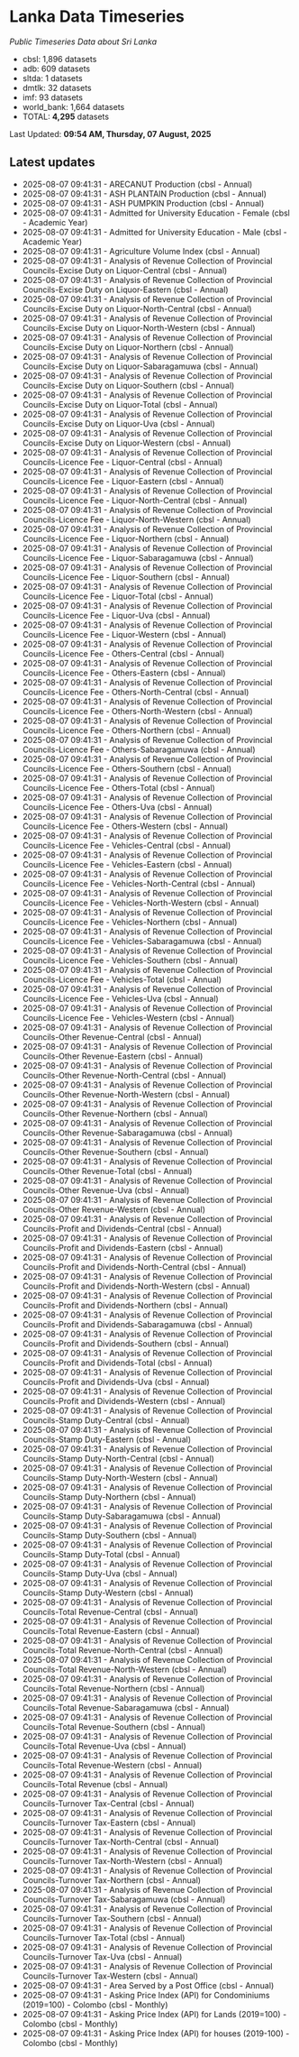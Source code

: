 # Lanka Data Timeseries
*Public Timeseries Data about Sri Lanka*

* cbsl: 1,896 datasets
* adb: 609 datasets
* sltda: 1 datasets
* dmtlk: 32 datasets
* imf: 93 datasets
* world_bank: 1,664 datasets
* TOTAL: **4,295** datasets

Last Updated: **09:54 AM, Thursday, 07 August, 2025**

## Latest updates

* 2025-08-07 09:41:31 - ARECANUT Production (cbsl - Annual)
* 2025-08-07 09:41:31 - ASH PLANTAIN Production (cbsl - Annual)
* 2025-08-07 09:41:31 - ASH PUMPKIN Production (cbsl - Annual)
* 2025-08-07 09:41:31 - Admitted for University Education - Female (cbsl - Academic Year)
* 2025-08-07 09:41:31 - Admitted for University Education - Male (cbsl - Academic Year)
* 2025-08-07 09:41:31 - Agriculture Volume Index (cbsl - Annual)
* 2025-08-07 09:41:31 - Analysis of Revenue Collection of Provincial Councils-Excise Duty on Liquor-Central (cbsl - Annual)
* 2025-08-07 09:41:31 - Analysis of Revenue Collection of Provincial Councils-Excise Duty on Liquor-Eastern (cbsl - Annual)
* 2025-08-07 09:41:31 - Analysis of Revenue Collection of Provincial Councils-Excise Duty on Liquor-North-Central (cbsl - Annual)
* 2025-08-07 09:41:31 - Analysis of Revenue Collection of Provincial Councils-Excise Duty on Liquor-North-Western (cbsl - Annual)
* 2025-08-07 09:41:31 - Analysis of Revenue Collection of Provincial Councils-Excise Duty on Liquor-Northern (cbsl - Annual)
* 2025-08-07 09:41:31 - Analysis of Revenue Collection of Provincial Councils-Excise Duty on Liquor-Sabaragamuwa (cbsl - Annual)
* 2025-08-07 09:41:31 - Analysis of Revenue Collection of Provincial Councils-Excise Duty on Liquor-Southern (cbsl - Annual)
* 2025-08-07 09:41:31 - Analysis of Revenue Collection of Provincial Councils-Excise Duty on Liquor-Total (cbsl - Annual)
* 2025-08-07 09:41:31 - Analysis of Revenue Collection of Provincial Councils-Excise Duty on Liquor-Uva (cbsl - Annual)
* 2025-08-07 09:41:31 - Analysis of Revenue Collection of Provincial Councils-Excise Duty on Liquor-Western (cbsl - Annual)
* 2025-08-07 09:41:31 - Analysis of Revenue Collection of Provincial Councils-Licence Fee - Liquor-Central (cbsl - Annual)
* 2025-08-07 09:41:31 - Analysis of Revenue Collection of Provincial Councils-Licence Fee - Liquor-Eastern (cbsl - Annual)
* 2025-08-07 09:41:31 - Analysis of Revenue Collection of Provincial Councils-Licence Fee - Liquor-North-Central (cbsl - Annual)
* 2025-08-07 09:41:31 - Analysis of Revenue Collection of Provincial Councils-Licence Fee - Liquor-North-Western (cbsl - Annual)
* 2025-08-07 09:41:31 - Analysis of Revenue Collection of Provincial Councils-Licence Fee - Liquor-Northern (cbsl - Annual)
* 2025-08-07 09:41:31 - Analysis of Revenue Collection of Provincial Councils-Licence Fee - Liquor-Sabaragamuwa (cbsl - Annual)
* 2025-08-07 09:41:31 - Analysis of Revenue Collection of Provincial Councils-Licence Fee - Liquor-Southern (cbsl - Annual)
* 2025-08-07 09:41:31 - Analysis of Revenue Collection of Provincial Councils-Licence Fee - Liquor-Total (cbsl - Annual)
* 2025-08-07 09:41:31 - Analysis of Revenue Collection of Provincial Councils-Licence Fee - Liquor-Uva (cbsl - Annual)
* 2025-08-07 09:41:31 - Analysis of Revenue Collection of Provincial Councils-Licence Fee - Liquor-Western (cbsl - Annual)
* 2025-08-07 09:41:31 - Analysis of Revenue Collection of Provincial Councils-Licence Fee - Others-Central (cbsl - Annual)
* 2025-08-07 09:41:31 - Analysis of Revenue Collection of Provincial Councils-Licence Fee - Others-Eastern (cbsl - Annual)
* 2025-08-07 09:41:31 - Analysis of Revenue Collection of Provincial Councils-Licence Fee - Others-North-Central (cbsl - Annual)
* 2025-08-07 09:41:31 - Analysis of Revenue Collection of Provincial Councils-Licence Fee - Others-North-Western (cbsl - Annual)
* 2025-08-07 09:41:31 - Analysis of Revenue Collection of Provincial Councils-Licence Fee - Others-Northern (cbsl - Annual)
* 2025-08-07 09:41:31 - Analysis of Revenue Collection of Provincial Councils-Licence Fee - Others-Sabaragamuwa (cbsl - Annual)
* 2025-08-07 09:41:31 - Analysis of Revenue Collection of Provincial Councils-Licence Fee - Others-Southern (cbsl - Annual)
* 2025-08-07 09:41:31 - Analysis of Revenue Collection of Provincial Councils-Licence Fee - Others-Total (cbsl - Annual)
* 2025-08-07 09:41:31 - Analysis of Revenue Collection of Provincial Councils-Licence Fee - Others-Uva (cbsl - Annual)
* 2025-08-07 09:41:31 - Analysis of Revenue Collection of Provincial Councils-Licence Fee - Others-Western (cbsl - Annual)
* 2025-08-07 09:41:31 - Analysis of Revenue Collection of Provincial Councils-Licence Fee - Vehicles-Central (cbsl - Annual)
* 2025-08-07 09:41:31 - Analysis of Revenue Collection of Provincial Councils-Licence Fee - Vehicles-Eastern (cbsl - Annual)
* 2025-08-07 09:41:31 - Analysis of Revenue Collection of Provincial Councils-Licence Fee - Vehicles-North-Central (cbsl - Annual)
* 2025-08-07 09:41:31 - Analysis of Revenue Collection of Provincial Councils-Licence Fee - Vehicles-North-Western (cbsl - Annual)
* 2025-08-07 09:41:31 - Analysis of Revenue Collection of Provincial Councils-Licence Fee - Vehicles-Northern (cbsl - Annual)
* 2025-08-07 09:41:31 - Analysis of Revenue Collection of Provincial Councils-Licence Fee - Vehicles-Sabaragamuwa (cbsl - Annual)
* 2025-08-07 09:41:31 - Analysis of Revenue Collection of Provincial Councils-Licence Fee - Vehicles-Southern (cbsl - Annual)
* 2025-08-07 09:41:31 - Analysis of Revenue Collection of Provincial Councils-Licence Fee - Vehicles-Total (cbsl - Annual)
* 2025-08-07 09:41:31 - Analysis of Revenue Collection of Provincial Councils-Licence Fee - Vehicles-Uva (cbsl - Annual)
* 2025-08-07 09:41:31 - Analysis of Revenue Collection of Provincial Councils-Licence Fee - Vehicles-Western (cbsl - Annual)
* 2025-08-07 09:41:31 - Analysis of Revenue Collection of Provincial Councils-Other Revenue-Central (cbsl - Annual)
* 2025-08-07 09:41:31 - Analysis of Revenue Collection of Provincial Councils-Other Revenue-Eastern (cbsl - Annual)
* 2025-08-07 09:41:31 - Analysis of Revenue Collection of Provincial Councils-Other Revenue-North-Central (cbsl - Annual)
* 2025-08-07 09:41:31 - Analysis of Revenue Collection of Provincial Councils-Other Revenue-North-Western (cbsl - Annual)
* 2025-08-07 09:41:31 - Analysis of Revenue Collection of Provincial Councils-Other Revenue-Northern (cbsl - Annual)
* 2025-08-07 09:41:31 - Analysis of Revenue Collection of Provincial Councils-Other Revenue-Sabaragamuwa (cbsl - Annual)
* 2025-08-07 09:41:31 - Analysis of Revenue Collection of Provincial Councils-Other Revenue-Southern (cbsl - Annual)
* 2025-08-07 09:41:31 - Analysis of Revenue Collection of Provincial Councils-Other Revenue-Total (cbsl - Annual)
* 2025-08-07 09:41:31 - Analysis of Revenue Collection of Provincial Councils-Other Revenue-Uva (cbsl - Annual)
* 2025-08-07 09:41:31 - Analysis of Revenue Collection of Provincial Councils-Other Revenue-Western (cbsl - Annual)
* 2025-08-07 09:41:31 - Analysis of Revenue Collection of Provincial Councils-Profit and Dividends-Central (cbsl - Annual)
* 2025-08-07 09:41:31 - Analysis of Revenue Collection of Provincial Councils-Profit and Dividends-Eastern (cbsl - Annual)
* 2025-08-07 09:41:31 - Analysis of Revenue Collection of Provincial Councils-Profit and Dividends-North-Central (cbsl - Annual)
* 2025-08-07 09:41:31 - Analysis of Revenue Collection of Provincial Councils-Profit and Dividends-North-Western (cbsl - Annual)
* 2025-08-07 09:41:31 - Analysis of Revenue Collection of Provincial Councils-Profit and Dividends-Northern (cbsl - Annual)
* 2025-08-07 09:41:31 - Analysis of Revenue Collection of Provincial Councils-Profit and Dividends-Sabaragamuwa (cbsl - Annual)
* 2025-08-07 09:41:31 - Analysis of Revenue Collection of Provincial Councils-Profit and Dividends-Southern (cbsl - Annual)
* 2025-08-07 09:41:31 - Analysis of Revenue Collection of Provincial Councils-Profit and Dividends-Total (cbsl - Annual)
* 2025-08-07 09:41:31 - Analysis of Revenue Collection of Provincial Councils-Profit and Dividends-Uva (cbsl - Annual)
* 2025-08-07 09:41:31 - Analysis of Revenue Collection of Provincial Councils-Profit and Dividends-Western (cbsl - Annual)
* 2025-08-07 09:41:31 - Analysis of Revenue Collection of Provincial Councils-Stamp Duty-Central (cbsl - Annual)
* 2025-08-07 09:41:31 - Analysis of Revenue Collection of Provincial Councils-Stamp Duty-Eastern (cbsl - Annual)
* 2025-08-07 09:41:31 - Analysis of Revenue Collection of Provincial Councils-Stamp Duty-North-Central (cbsl - Annual)
* 2025-08-07 09:41:31 - Analysis of Revenue Collection of Provincial Councils-Stamp Duty-North-Western (cbsl - Annual)
* 2025-08-07 09:41:31 - Analysis of Revenue Collection of Provincial Councils-Stamp Duty-Northern (cbsl - Annual)
* 2025-08-07 09:41:31 - Analysis of Revenue Collection of Provincial Councils-Stamp Duty-Sabaragamuwa (cbsl - Annual)
* 2025-08-07 09:41:31 - Analysis of Revenue Collection of Provincial Councils-Stamp Duty-Southern (cbsl - Annual)
* 2025-08-07 09:41:31 - Analysis of Revenue Collection of Provincial Councils-Stamp Duty-Total (cbsl - Annual)
* 2025-08-07 09:41:31 - Analysis of Revenue Collection of Provincial Councils-Stamp Duty-Uva (cbsl - Annual)
* 2025-08-07 09:41:31 - Analysis of Revenue Collection of Provincial Councils-Stamp Duty-Western (cbsl - Annual)
* 2025-08-07 09:41:31 - Analysis of Revenue Collection of Provincial Councils-Total Revenue-Central (cbsl - Annual)
* 2025-08-07 09:41:31 - Analysis of Revenue Collection of Provincial Councils-Total Revenue-Eastern (cbsl - Annual)
* 2025-08-07 09:41:31 - Analysis of Revenue Collection of Provincial Councils-Total Revenue-North-Central (cbsl - Annual)
* 2025-08-07 09:41:31 - Analysis of Revenue Collection of Provincial Councils-Total Revenue-North-Western (cbsl - Annual)
* 2025-08-07 09:41:31 - Analysis of Revenue Collection of Provincial Councils-Total Revenue-Northern (cbsl - Annual)
* 2025-08-07 09:41:31 - Analysis of Revenue Collection of Provincial Councils-Total Revenue-Sabaragamuwa (cbsl - Annual)
* 2025-08-07 09:41:31 - Analysis of Revenue Collection of Provincial Councils-Total Revenue-Southern (cbsl - Annual)
* 2025-08-07 09:41:31 - Analysis of Revenue Collection of Provincial Councils-Total Revenue-Uva (cbsl - Annual)
* 2025-08-07 09:41:31 - Analysis of Revenue Collection of Provincial Councils-Total Revenue-Western (cbsl - Annual)
* 2025-08-07 09:41:31 - Analysis of Revenue Collection of Provincial Councils-Total Revenue (cbsl - Annual)
* 2025-08-07 09:41:31 - Analysis of Revenue Collection of Provincial Councils-Turnover Tax-Central (cbsl - Annual)
* 2025-08-07 09:41:31 - Analysis of Revenue Collection of Provincial Councils-Turnover Tax-Eastern (cbsl - Annual)
* 2025-08-07 09:41:31 - Analysis of Revenue Collection of Provincial Councils-Turnover Tax-North-Central (cbsl - Annual)
* 2025-08-07 09:41:31 - Analysis of Revenue Collection of Provincial Councils-Turnover Tax-North-Western (cbsl - Annual)
* 2025-08-07 09:41:31 - Analysis of Revenue Collection of Provincial Councils-Turnover Tax-Northern (cbsl - Annual)
* 2025-08-07 09:41:31 - Analysis of Revenue Collection of Provincial Councils-Turnover Tax-Sabaragamuwa (cbsl - Annual)
* 2025-08-07 09:41:31 - Analysis of Revenue Collection of Provincial Councils-Turnover Tax-Southern (cbsl - Annual)
* 2025-08-07 09:41:31 - Analysis of Revenue Collection of Provincial Councils-Turnover Tax-Total (cbsl - Annual)
* 2025-08-07 09:41:31 - Analysis of Revenue Collection of Provincial Councils-Turnover Tax-Uva (cbsl - Annual)
* 2025-08-07 09:41:31 - Analysis of Revenue Collection of Provincial Councils-Turnover Tax-Western (cbsl - Annual)
* 2025-08-07 09:41:31 - Area Served by a Post Office (cbsl - Annual)
* 2025-08-07 09:41:31 - Asking Price Index (API) for Condominiums (2019=100) - Colombo (cbsl - Monthly)
* 2025-08-07 09:41:31 - Asking Price Index (API) for Lands (2019=100) - Colombo (cbsl - Monthly)
* 2025-08-07 09:41:31 - Asking Price Index (API) for houses (2019-100) - Colombo (cbsl - Monthly)